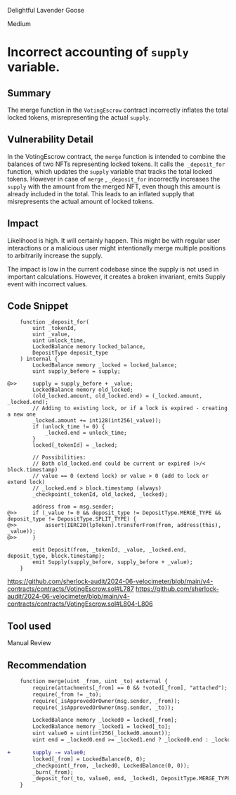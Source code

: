 Delightful Lavender Goose

Medium

# Incorrect accounting of `supply` variable.

## Summary
The merge function in the `VotingEscrow` contract incorrectly inflates the total locked tokens, misrepresenting the actual `supply`.

## Vulnerability Detail
In the VotingEscrow contract, the `merge` function is intended to combine the balances of two NFTs representing locked tokens. It calls the` _deposit_for` function, which updates the `supply` variable that tracks the total locked tokens.
However in case of `merge` , `_deposit_for` incorrectly increases the `supply` with the amount from the merged NFT, even though this amount is already included in the total. This leads to an inflated supply that misrepresents the actual amount of locked tokens.

## Impact
Likelihood is high. It will certainly happen. This might be with regular user interactions or a malicious user might intentionally merge multiple positions to arbitrarily increase the supply.

The impact is low in the current codebase since the supply is not used in important calculations. However, it creates a broken invariant, emits Supply event with incorrect values.

## Code Snippet
```solidity
    function _deposit_for(
        uint _tokenId,
        uint _value,
        uint unlock_time,
        LockedBalance memory locked_balance,
        DepositType deposit_type
    ) internal {
        LockedBalance memory _locked = locked_balance;
        uint supply_before = supply;

@>>     supply = supply_before + _value;
        LockedBalance memory old_locked;
        (old_locked.amount, old_locked.end) = (_locked.amount, _locked.end);
        // Adding to existing lock, or if a lock is expired - creating a new one
        _locked.amount += int128(int256(_value));
        if (unlock_time != 0) {
            _locked.end = unlock_time;
        }
        locked[_tokenId] = _locked;

        // Possibilities:
        // Both old_locked.end could be current or expired (>/< block.timestamp)
        // value == 0 (extend lock) or value > 0 (add to lock or extend lock)
        // _locked.end > block.timestamp (always)
        _checkpoint(_tokenId, old_locked, _locked);

        address from = msg.sender;
@>>     if (_value != 0 && deposit_type != DepositType.MERGE_TYPE && deposit_type != DepositType.SPLIT_TYPE) {
@>>         assert(IERC20(lpToken).transferFrom(from, address(this), _value));
@>>     }

        emit Deposit(from, _tokenId, _value, _locked.end, deposit_type, block.timestamp);
        emit Supply(supply_before, supply_before + _value);
    }
```
https://github.com/sherlock-audit/2024-06-velocimeter/blob/main/v4-contracts/contracts/VotingEscrow.sol#L787
https://github.com/sherlock-audit/2024-06-velocimeter/blob/main/v4-contracts/contracts/VotingEscrow.sol#L804-L806

## Tool used

Manual Review

## Recommendation
```diff
    function merge(uint _from, uint _to) external {
        require(attachments[_from] == 0 && !voted[_from], "attached");
        require(_from != _to);
        require(_isApprovedOrOwner(msg.sender, _from));
        require(_isApprovedOrOwner(msg.sender, _to));

        LockedBalance memory _locked0 = locked[_from];
        LockedBalance memory _locked1 = locked[_to];
        uint value0 = uint(int256(_locked0.amount));
        uint end = _locked0.end >= _locked1.end ? _locked0.end : _locked1.end;

+       supply -= value0;
        locked[_from] = LockedBalance(0, 0);
        _checkpoint(_from, _locked0, LockedBalance(0, 0));
        _burn(_from);
        _deposit_for(_to, value0, end, _locked1, DepositType.MERGE_TYPE);
    }
```